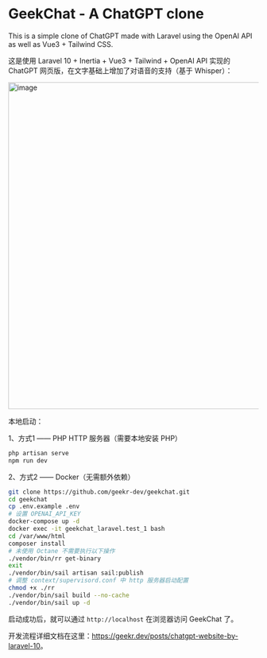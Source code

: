 # GeekChat - A ChatGPT clone

This is a simple clone of ChatGPT made with Laravel using the OpenAI API as well as Vue3 + Tailwind CSS.

这是使用 Laravel 10 + Inertia + Vue3 + Tailwind + OpenAI API 实现的 ChatGPT 网页版，在文字基础上增加了对语音的支持（基于 Whisper）：

<img width="658" alt="image" src="https://user-images.githubusercontent.com/114386672/224564157-2fb92c40-7a43-4156-9715-b76ea2cef46e.png">


本地启动：

1、方式1 —— PHP HTTP 服务器（需要本地安装 PHP）

```bash
php artisan serve
npm run dev
```

2、方式2 —— Docker（无需额外依赖）

```bash
git clone https://github.com/geekr-dev/geekchat.git
cd geekchat
cp .env.example .env
# 设置 OPENAI_API_KEY
docker-compose up -d
docker exec -it geekchat_laravel.test_1 bash
cd /var/www/html
composer install
# 未使用 Octane 不需要执行以下操作
./vendor/bin/rr get-binary
exit
./vendor/bin/sail artisan sail:publish
# 调整 context/supervisord.conf 中 http 服务器启动配置
chmod +x ./rr
./vendor/bin/sail build --no-cache
./vendor/bin/sail up -d
```

启动成功后，就可以通过 `http://localhost` 在浏览器访问 GeekChat 了。

开发流程详细文档在这里：<https://geekr.dev/posts/chatgpt-website-by-laravel-10>。

